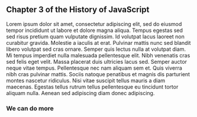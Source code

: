 ## Chapter 3 of the History of JavaScript

Lorem ipsum dolor sit amet, consectetur adipiscing elit, sed do eiusmod tempor incididunt ut labore et dolore magna aliqua. Tempus egestas sed sed risus pretium quam vulputate dignissim. Id volutpat lacus laoreet non curabitur gravida. Molestie a iaculis at erat. Pulvinar mattis nunc sed blandit libero volutpat sed cras ornare. Semper quis lectus nulla at volutpat diam. Mi tempus imperdiet nulla malesuada pellentesque elit. Nibh venenatis cras sed felis eget velit. Massa placerat duis ultricies lacus sed. Semper auctor neque vitae tempus. Pellentesque nec nam aliquam sem et. Quis viverra nibh cras pulvinar mattis. Sociis natoque penatibus et magnis dis parturient montes nascetur ridiculus. Nisi vitae suscipit tellus mauris a diam maecenas. Egestas tellus rutrum tellus pellentesque eu tincidunt tortor aliquam nulla. Aenean sed adipiscing diam donec adipiscing.

### We can do more

<style scoped>
</style>
